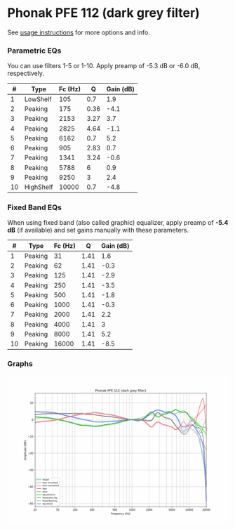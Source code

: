 # Phonak PFE 112 (dark grey filter)
See [usage instructions](https://github.com/jaakkopasanen/AutoEq#usage) for more options and info.

### Parametric EQs
You can use filters 1-5 or 1-10. Apply preamp of -5.3 dB or -6.0 dB, respectively.

|   # | Type      |   Fc (Hz) |    Q |   Gain (dB) |
|-----|-----------|-----------|------|-------------|
|   1 | LowShelf  |       105 | 0.7  |         1.9 |
|   2 | Peaking   |       175 | 0.36 |        -4.1 |
|   3 | Peaking   |      2153 | 3.27 |         3.7 |
|   4 | Peaking   |      2825 | 4.64 |        -1.1 |
|   5 | Peaking   |      6162 | 0.7  |         5.2 |
|   6 | Peaking   |       905 | 2.83 |         0.7 |
|   7 | Peaking   |      1341 | 3.24 |        -0.6 |
|   8 | Peaking   |      5788 | 6    |         0.9 |
|   9 | Peaking   |      9250 | 3    |         2.4 |
|  10 | HighShelf |     10000 | 0.7  |        -4.8 |

### Fixed Band EQs
When using fixed band (also called graphic) equalizer, apply preamp of **-5.4 dB** (if available) and set gains manually with these parameters.

|   # | Type    |   Fc (Hz) |    Q |   Gain (dB) |
|-----|---------|-----------|------|-------------|
|   1 | Peaking |        31 | 1.41 |         1.6 |
|   2 | Peaking |        62 | 1.41 |        -0.3 |
|   3 | Peaking |       125 | 1.41 |        -2.9 |
|   4 | Peaking |       250 | 1.41 |        -3.5 |
|   5 | Peaking |       500 | 1.41 |        -1.8 |
|   6 | Peaking |      1000 | 1.41 |        -0.3 |
|   7 | Peaking |      2000 | 1.41 |         2.2 |
|   8 | Peaking |      4000 | 1.41 |         3   |
|   9 | Peaking |      8000 | 1.41 |         5.2 |
|  10 | Peaking |     16000 | 1.41 |        -8.5 |

### Graphs
![](./Phonak%20PFE%20112%20(dark%20grey%20filter).png)
